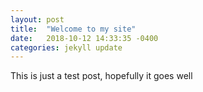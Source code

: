 ```yaml
---
layout: post
title:  "Welcome to my site"
date:   2018-10-12 14:33:35 -0400
categories: jekyll update
---
```

This is just a test post, hopefully it goes well
